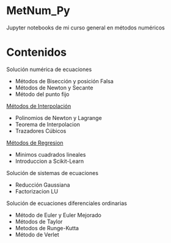 # MetNum_Py
Jupyter notebooks de mi curso general en métodos numéricos

# Contenidos

Solución numérica de ecuaciones
<ul>
<li> Métodos de Bisección y posición Falsa </li>
<li> Métodos de Newton y Secante </li>
<li> Método del punto fijo </li>
</ul>

[Métodos de Interpolación](https://github.com/pachocamacho1990/MetNum_Py/tree/master/Interpolacion)
<ul>
<li> Polinomios de Newton y Lagrange </li>
<li> Teorema de Interpolacion </li>
<li> Trazadores Cúbicos </li>
</ul>

[Métodos de Regresion](https://github.com/pachocamacho1990/MetNum_Py/tree/master/Regresion)
<ul>
<li>Minimos cuadrados lineales</li>
<li>Introduccion a Scikit-Learn</li>
</ul>
    
Solución de sistemas de ecuaciones
<ul>
<li>Reducción Gaussiana</li>
<li>Factorizacion LU</li>
</ul>

Solución de ecuaciones diferenciales ordinarias
<ul>
<li>Método de Euler y Euler Mejorado</li>
<li>Métodos de Taylor</li>
<li>Metodos de Runge-Kutta</li>
<li> Método de Verlet</li>
</ul>
